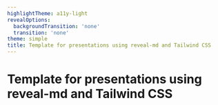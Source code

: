 ```yaml
---
highlightTheme: a11y-light
revealOptions:
  backgroundTransition: 'none'
  transition: 'none'
theme: simple
title: Template for presentations using reveal-md and Tailwind CSS
---
```


# Template for presentations using reveal-md and Tailwind CSS
<!-- .element class="mx-auto max-w-3xl text-6xl font-extrabold text-center" -->
